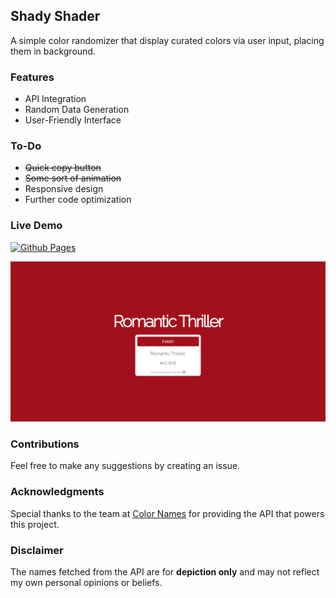 ## Shady Shader

A simple color randomizer that display curated colors via user input, placing them in background.

### Features

- API Integration
- Random Data Generation
- User-Friendly Interface

### To-Do

- ~~Quick copy button~~
- ~~Some sort of animation~~
- Responsive design
- Further code optimization

### Live Demo

[![Github Pages](https://img.shields.io/badge/github%20pages-121013?style=for-the-badge&logo=github&logoColor=white)](https://rafaelmdasilva.github.io/shady-shader-js/)

[![Page Preview](./images/preview.gif)](https://rafaelmdasilva.github.io/shady-shader-js/)

### Contributions

Feel free to make any suggestions by creating an issue.

### Acknowledgments

Special thanks to the team at [Color Names](https://github.com/meodai/color-names 'Color Names Repository') for providing the API that powers this project.

### Disclaimer

The names fetched from the API are for **depiction only** and may not reflect my own personal opinions or beliefs.
